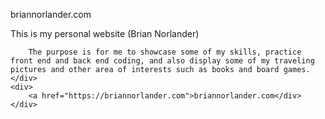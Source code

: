 briannorlander.com

<body>
	<div>
		This is my personal website (Brian Norlander)

		The purpose is for me to showcase some of my skills, practice front end and back end coding, and also display some of my traveling pictures and other area of interests such as books and board games.
	</div>
	<div>
		<a href="https://briannorlander.com">briannorlander.com</div>
	</div>
</body>